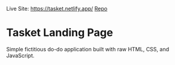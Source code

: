 Live Site: https://tasket.netlify.app/
[Repo](https://github.com/stefkudla/tasket-landing-page)
# Tasket Landing Page

Simple fictitious do-do application built with raw HTML, CSS, and JavaScript.

